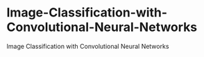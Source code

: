 # Image-Classification-with-Convolutional-Neural-Networks
Image Classification with Convolutional Neural Networks
